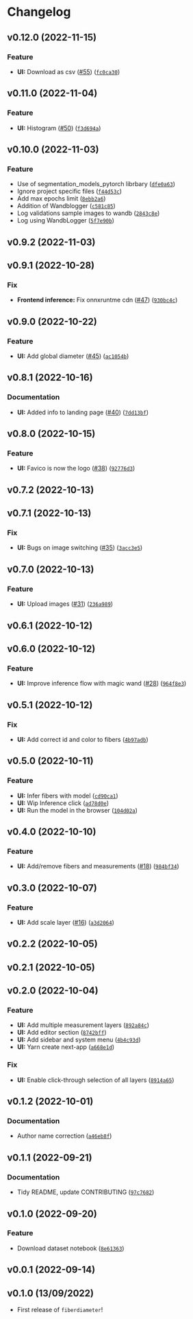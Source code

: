 # Changelog

<!--next-version-placeholder-->

## v0.12.0 (2022-11-15)
### Feature
* **UI:** Download as csv ([#55](https://github.com/fcossio/FiberDiameter/issues/55)) ([`fc0ca30`](https://github.com/fcossio/FiberDiameter/commit/fc0ca307e533a6078f3efa1513621e9e3878a271))

## v0.11.0 (2022-11-04)
### Feature
* **UI:** Histogram ([#50](https://github.com/fcossio/FiberDiameter/issues/50)) ([`f3d694a`](https://github.com/fcossio/FiberDiameter/commit/f3d694ae441a52ce215308161e6f89d570e2e61c))

## v0.10.0 (2022-11-03)
### Feature
* Use of segmentation_models_pytorch librbary ([`dfe0a63`](https://github.com/fcossio/FiberDiameter/commit/dfe0a63a7199bab9cf96b06a1aabf40d160b179e))
* Ignore project specific files ([`f44d53c`](https://github.com/fcossio/FiberDiameter/commit/f44d53c66f396d6426ade6d41f499d3ba7e350dd))
* Add max epochs limit ([`8ebb2a6`](https://github.com/fcossio/FiberDiameter/commit/8ebb2a6763236cadeb4f981f1ab7dc8b7d794ed4))
* Addition of Wandblogger ([`c581c85`](https://github.com/fcossio/FiberDiameter/commit/c581c8592acaf30b1d469e8a8877bbcb8487bf25))
* Log validations sample images to wandb ([`2843c8e`](https://github.com/fcossio/FiberDiameter/commit/2843c8eb01fc487bf83a998856d0c4766b05f624))
* Log using WandbLogger ([`5f7e90b`](https://github.com/fcossio/FiberDiameter/commit/5f7e90b69283f0c7d68d0c2e9f97da3f342823c6))

## v0.9.2 (2022-11-03)


## v0.9.1 (2022-10-28)
### Fix
* **Frontend inference:** Fix onnxruntme cdn ([#47](https://github.com/fcossio/FiberDiameter/issues/47)) ([`930bc4c`](https://github.com/fcossio/FiberDiameter/commit/930bc4c793e743d79b4f5902a04940c96fd74521))

## v0.9.0 (2022-10-22)
### Feature
* **UI:** Add global diameter ([#45](https://github.com/fcossio/FiberDiameter/issues/45)) ([`ac1054b`](https://github.com/fcossio/FiberDiameter/commit/ac1054b74b2c031c032db71c186d7720ade85ba1))

## v0.8.1 (2022-10-16)
### Documentation
* **UI:** Added info to landing page ([#40](https://github.com/fcossio/FiberDiameter/issues/40)) ([`7dd13bf`](https://github.com/fcossio/FiberDiameter/commit/7dd13bfc34deb4785c654ae61078d1f9a3f76af7))

## v0.8.0 (2022-10-15)
### Feature
* **UI:** Favico is now the logo ([#38](https://github.com/fcossio/FiberDiameter/issues/38)) ([`92776d3`](https://github.com/fcossio/FiberDiameter/commit/92776d38d266ea2e791ee6352def020af269e0f1))

## v0.7.2 (2022-10-13)


## v0.7.1 (2022-10-13)
### Fix
* **UI:** Bugs on image switching ([#35](https://github.com/fcossio/FiberDiameter/issues/35)) ([`3acc3e5`](https://github.com/fcossio/FiberDiameter/commit/3acc3e56594bde0d683b65d5394dfa46f344bee0))

## v0.7.0 (2022-10-13)
### Feature
* **UI:** Upload images ([#31](https://github.com/fcossio/FiberDiameter/issues/31)) ([`236a989`](https://github.com/fcossio/FiberDiameter/commit/236a9898d65ade69e7e6adfc66ed9c03407f2bcd))

## v0.6.1 (2022-10-12)


## v0.6.0 (2022-10-12)
### Feature
* **UI:** Improve inference flow with magic wand ([#28](https://github.com/fcossio/FiberDiameter/issues/28)) ([`964f8e3`](https://github.com/fcossio/FiberDiameter/commit/964f8e394989b143f7f2a709f2afb85dc4374dc0))

## v0.5.1 (2022-10-12)
### Fix
* **UI:** Add correct id and color to fibers ([`4b97adb`](https://github.com/fcossio/FiberDiameter/commit/4b97adb4aa72da635004a9a65d19b4ee3e816356))

## v0.5.0 (2022-10-11)
### Feature
* **UI:** Infer fibers with model ([`cd90ca1`](https://github.com/fcossio/FiberDiameter/commit/cd90ca18fa339f17ef1917fbfdb826ce9f4c828f))
* **UI:** Wip Inference click ([`ad78d0e`](https://github.com/fcossio/FiberDiameter/commit/ad78d0e5d9744205922d271703205ac46f62a9c5))
* **UI:** Run the model in the browser ([`104d02a`](https://github.com/fcossio/FiberDiameter/commit/104d02a28e91cbc670a790751706cb3e0f1a6835))

## v0.4.0 (2022-10-10)
### Feature
* **UI:** Add/remove fibers and measurements ([#18](https://github.com/fcossio/FiberDiameter/issues/18)) ([`984bf34`](https://github.com/fcossio/FiberDiameter/commit/984bf3495d7bb3cc9a0db3bc1bab0c0c98554e59))

## v0.3.0 (2022-10-07)
### Feature
* **UI:** Add scale layer ([#16](https://github.com/fcossio/FiberDiameter/issues/16)) ([`a3d2064`](https://github.com/fcossio/FiberDiameter/commit/a3d2064f345cecd46e2948d9c3a6968eddc16b24))

## v0.2.2 (2022-10-05)


## v0.2.1 (2022-10-05)


## v0.2.0 (2022-10-04)
### Feature
* **UI:** Add multiple measurement layers ([`892a84c`](https://github.com/fcossio/FiberDiameter/commit/892a84c637ca6293273fbb78c721c24ae9795c4b))
* **UI:** Add editor section ([`8742bff`](https://github.com/fcossio/FiberDiameter/commit/8742bffc6331525be1023f8f6b45c717d407fb9f))
* **UI:** Add sidebar and system menu ([`4b4c93d`](https://github.com/fcossio/FiberDiameter/commit/4b4c93d7e284ac48f9d72b0857157a00ac808e7a))
* **UI:** Yarn create next-app ([`a668e1d`](https://github.com/fcossio/FiberDiameter/commit/a668e1d572ccd2faf3c6726f13bafb4e896c0640))

### Fix
* **UI:** Enable click-through selection of all layers ([`8914a65`](https://github.com/fcossio/FiberDiameter/commit/8914a65893c91c1c766e5efcb900e38bad07c75c))

## v0.1.2 (2022-10-01)
### Documentation
* Author name correction ([`a46eb8f`](https://github.com/fcossio/FiberDiameter/commit/a46eb8fb8a085e0de81db7aa7bc55102ea2523e3))

## v0.1.1 (2022-09-21)
### Documentation
* Tidy README, update CONTRIBUTING ([`97c7682`](https://github.com/fcossio/FiberDiameter/commit/97c7682fbbbbfe5402c63ed98fb97c3f2d20c00f))

## v0.1.0 (2022-09-20)
### Feature
* Download dataset notebook ([`8e61363`](https://github.com/fcossio/FiberDiameter/commit/8e6136304a7a17bf6a15baa92b2e4b2d41d38c5d))

## v0.0.1 (2022-09-14)


## v0.1.0 (13/09/2022)

- First release of `fiberdiameter`!
